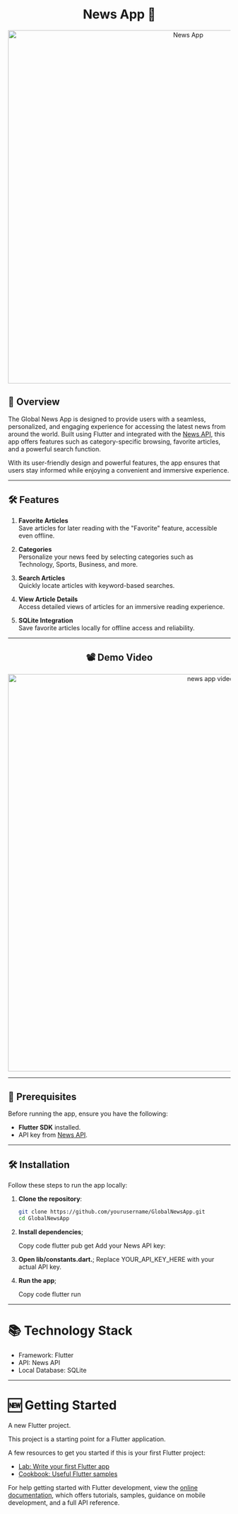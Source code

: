 <h1 align="center">
   News App 📰
</h1>


<div align="center">
<img src="https://github.com/user-attachments/assets/7c0bc370-1d9c-4247-b477-626aa32b61bb" alt="News App" width="800"/>
</div>

## 🚀 Overview  
The Global News App is designed to provide users with a seamless, personalized, and engaging experience for accessing the latest news from around the world. Built using Flutter and integrated with the [News API](https://newsapi.org/), this app offers features such as category-specific browsing, favorite articles, and a powerful search function.

With its user-friendly design and powerful features, the app ensures that users stay informed while enjoying a convenient and immersive experience.

---

## 🛠️ Features  

1. **Favorite Articles**  
   Save articles for later reading with the "Favorite" feature, accessible even offline.  

2. **Categories**  
   Personalize your news feed by selecting categories such as Technology, Sports, Business, and more.  

3. **Search Articles**  
   Quickly locate articles with keyword-based searches.

4. **View Article Details**  
   Access detailed views of articles for an immersive reading experience.  

5. **SQLite Integration**  
   Save favorite articles locally for offline access and reliability.  

---

<div align="center">

## 📽️ Demo Video  

<img src="https://github.com/user-attachments/assets/62f7ddd7-872d-4fb9-a5b5-0f0a60c18aad" alt="news app video" width="900"/>

</div>


---

## 🛑 Prerequisites  

Before running the app, ensure you have the following:  
- **Flutter SDK** installed.  
- API key from [News API](https://newsapi.org/).  

---

## 🛠️ Installation  

Follow these steps to run the app locally:  

1. **Clone the repository**:
   
   ```bash
   git clone https://github.com/yourusername/GlobalNewsApp.git
   cd GlobalNewsApp
   
3. **Install dependencies**;

   Copy code
   flutter pub get
   Add your News API key:

4. **Open lib/constants.dart.**;
   Replace YOUR_API_KEY_HERE with your actual API key.

5. **Run the app**;
   
   Copy code
   flutter run

---

# 📚 Technology Stack

- Framework: Flutter
- API: News API
- Local Database: SQLite

---

# 🆕 Getting Started

A new Flutter project.

This project is a starting point for a Flutter application.

A few resources to get you started if this is your first Flutter project:

- [Lab: Write your first Flutter app](https://docs.flutter.dev/get-started/codelab)
- [Cookbook: Useful Flutter samples](https://docs.flutter.dev/cookbook)

For help getting started with Flutter development, view the
[online documentation](https://docs.flutter.dev/), which offers tutorials,
samples, guidance on mobile development, and a full API reference.
